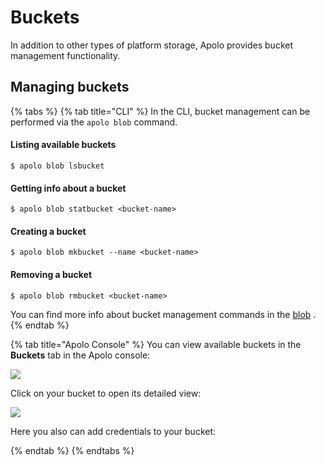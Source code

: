 # Buckets

In addition to other types of platform storage, Apolo provides bucket management functionality.&#x20;

## Managing buckets

{% tabs %}
{% tab title="CLI" %}
In the CLI, bucket management can be performed via the `apolo blob` command.

#### Listing available buckets

```
$ apolo blob lsbucket
```

#### Getting info about a bucket

```
$ apolo blob statbucket <bucket-name>
```

#### Creating a bucket

```
$ apolo blob mkbucket --name <bucket-name>
```

#### Removing a bucket

```
$ apolo blob rmbucket <bucket-name>
```

You can find more info about bucket management commands in the [blob](https://app.gitbook.com/s/-MOkWy7dB5MDbkSII8iF/commands/blob "mention") .
{% endtab %}

{% tab title="Apolo Console" %}
You can view available buckets in the **Buckets** tab in the Apolo console:

![](<../../.gitbook/assets/console_screenshots/buckets.png>)

Click on your bucket to open its detailed view:

![](<../../.gitbook/assets/console_screenshots/bucket-information.png>)

Here you also can add credentials to your bucket:

{% endtab %}
{% endtabs %}

